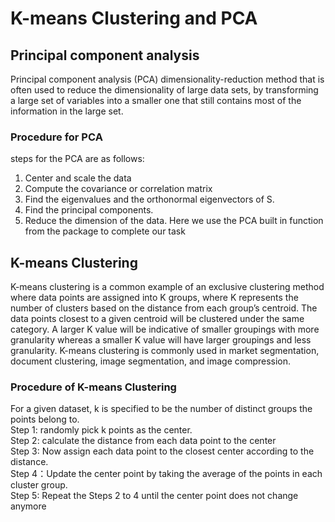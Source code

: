 # K-means Clustering and PCA
## Principal component analysis
Principal component analysis (PCA) dimensionality-reduction method that is often used to reduce the dimensionality of large data sets, by transforming a large set of variables into a smaller one that still contains most of the information in the large set. 
### Procedure for PCA
steps for the PCA are as follows:
1. Center and scale the data
2. Compute the covariance or correlation matrix
3. Find the eigenvalues and the orthonormal eigenvectors of S.
4. Find the principal components.
5. Reduce the dimension of the data.
Here we use the PCA built in function from the package to complete our task
## K-means Clustering 
K-means clustering is a common example of an exclusive clustering method where data points are assigned into K groups, where K represents the number of clusters based on the distance from each group’s centroid. The data points closest to a given centroid will be clustered under the same category. A larger K value will be indicative of smaller groupings with more granularity whereas a smaller K value will have larger groupings and less granularity. K-means clustering is commonly used in market segmentation, document clustering, image segmentation, and image compression.
### Procedure of K-means Clustering
For a given dataset, k is specified to be the number of distinct groups the points belong to. \
Step 1: randomly pick k points as the center.\
Step 2: calculate the distance from each data point to the center\
Step 3: Now assign each data point to the closest center according to the distance.\
Step 4：Update the center point by taking the average of the points in each cluster group.\
Step 5: Repeat the Steps 2 to 4 until the center point does not change anymore

